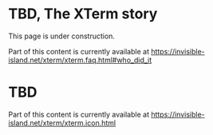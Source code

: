 # TBD, The XTerm story

This page is under construction.

Part of this content is currently available at
https://invisible-island.net/xterm/xterm.faq.html#who_did_it

# TBD

Part of this content is currently available at
https://invisible-island.net/xterm/xterm.icon.html

